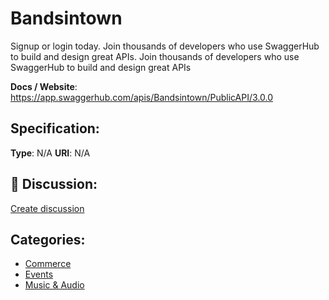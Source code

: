 # Bandsintown


Signup or login today.  Join thousands of developers who use SwaggerHub to build and design great APIs. Join thousands of developers who use SwaggerHub to build and design great APIs

**Docs / Website**: https://app.swaggerhub.com/apis/Bandsintown/PublicAPI/3.0.0

## Specification:
**Type**:  N/A 
**URI**:  N/A 

## 💬 Discussion:
[Create discussion](https://github.com/apis-list/apis-list/discussions/new)

## Categories:
- [Commerce](https://github.com/apis-list/apis-list#commerce)
- [Events](https://github.com/apis-list/apis-list#events)
- [Music & Audio](https://github.com/apis-list/apis-list#music-and-audio)



